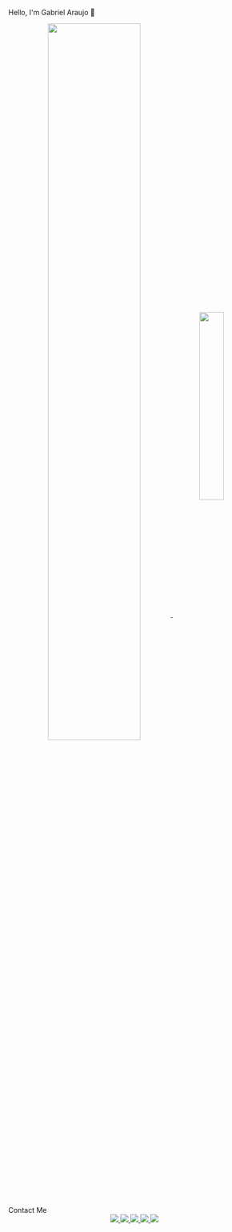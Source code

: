  Hello, I'm Gabriel Araujo 👋

<div align="center">
  <a href="https://github.com/ojuaragabriel"> 
    <img align="center" width="60.6%" src="https://github-readme-stats.vercel.app/api?username=ojuaragabriel&show_icons=true&theme=dark#gh-dark-mode-only" />
    <img align="center" width="31%" src="https://github-readme-stats.vercel.app/api/top-langs/?username=ojuaragabriel&theme=dark#gh-dark-mode-only&hide_progress=true" />
  </a>
</div>
Contact Me
<div align="center"> 
  <a href="https://instagram.com/ojuaragabriel" target="_blank">
    <img src="https://img.shields.io/badge/-Instagram-%23E4405F?style=for-the-badge&logo=instagram&logoColor=white" target="_blank">
  </a>
  <a href="https://www.twitch.tv/ojuaragabriel" target="_blank">
    <img src="https://img.shields.io/badge/Twitch-9146FF?style=for-the-badge&logo=twitch&logoColor=white" target="_blank">
  </a>
  <a href="https://discord.gg/Ojuaragabriel#7278" target="_blank">
    <img src="https://img.shields.io/badge/Discord-7289DA?style=for-the-badge&logo=discord&logoColor=white" target="_blank">
  </a> 
  <a href="mailto:gabrielcac7@gmail.com">
    <img src="https://img.shields.io/badge/-Gmail-%23D14836?style=for-the-badge&logo=gmail&logoColor=white" target="_blank">
  </a>
  <a href="https://www.linkedin.com/in/gabriel-cerqueira-araujo-de-carvalho-042b3b138/" target="_blank">
    <img src="https://img.shields.io/badge/-LinkedIn-%230077B5?style=for-the-badge&logo=linkedin&logoColor=white" target="_blank">
  </a>
</div>
<!--
<div align="center">
  ![Snake animation](https://github.com/ojuaragabriel/ojuaragabriel/blob/output/github-contribution-grid-snake.svg)
</div>
-->
 
